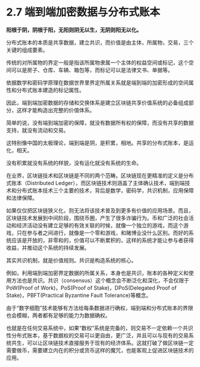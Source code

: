 # 2.7 端到端加密数据与分布式账本

**阳根于阴，阴根于阳，无阳则阴无以生，无阴则阳无以化。**

分布式账本的本质是共享数据，建立共识，而价值是由主体，所属物，交易，三个关键的组成要素。

传统的对所属物的界定一般是指该所属物隶属一个主体的权益空间或标记，这个空间可以是房子、仓库、车辆、箱包等，而标记可以是法律文书、单据等。

依据数学和密码学原理在数据世界里界定所属关系就是端到端的加密形成的空间属性和分布式账本建造的标记属性。

因此，端到端加密数据的存储和交换体系是建立区块链共享价值系统的必备组成部分，这样才能构造出完整的价值体系。

简单的说，没有端到端加密的保障，就没有数据所有权的保障，而没有共享的数据支持，就没有流动和交易。

这特别像中国的太极理论，端到端是阴，是积累，相地。共享的分布式账本，是运化，相天。

没有积累就没有系统的样貌，没有运化就没有系统的生命。

在业界，区块链技术和区块链是不同的两个范畴。区块链现在更精准的定义是分布式账本（Distributed Ledger），而区块链技术则涵盖了主体确认技术，端到端技术和分布式账本技术三个主要的技术，背后是数学，密码学，共识机制，应用保障和法律保障。

如果仅仅把区块链狭义化，则无法将该技术普及到更多有价值的应用场景。而且，区块链技术发展到中间阶段，围绕币圈，产生了很多诈骗行为。币和广泛的社会活动和经济活动没有建立足够的有效关联的时候，就像一个独立的游戏，而这个游戏，只在参与者之间进行，就像是一个零和游戏，和赌博业没什么区别。而好的系统应该是开放的，非零和的，价值可以不断累积的，这样的系统才能让参与者获得收益，并推动这个系统的持续发展。

其实共识机制，就是价值规则。共识是构造系统的核心。

例如，利用端到端加密界定数据的所属关系，本身也是共识，账本的各种定义和使用方法也是共识。共识（consensus）这个概念会不断泛化和深化，不会仅限于PoW(Proof of Work)，PoS(Proof of Stake)，DPoS(Delegated Proof of Stake)，PBFT(Practical Byzantine Fault Tolerance)等概念。

由于“数字细胞”技术能够有方法给每条数据进行确权，端到端和分布式账本的界限也会模糊，两者都有足够的能力为数据确权。

也就是在任何交易系统中，如果“数权”系统是完备的，则交易不一定依赖一个共识性分布式账本，基于数据权的交易可以更自由，更广泛，并且可以与现有的交易系统共生，可以让区块链技术直接服务于现有的经济体系。这就打破了做区块链一定需要做币，需要建立内在的积分或货币这样的魔咒，也能客观上促进区块链技术的应用。
